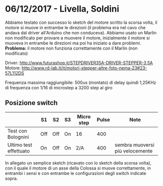 # 06/12/2017 - Livella, Soldini
Abbiamo testato con successo lo sketch del motore scritto la scorsa volta, il motore si muove in entrambe le direzioni (il problema era nel cavo che andava dal driver all'Arduino che non conduceva).
Abbiamo usato un Marlin non modificato per provare a muovere il motore, inizialmente il motore si muoveva in entrambe le direzioni ma poi ha iniziato a dare problemi.
**Problema:** il motore non funziona correttamente con il Marlin (non modificato)

Driver: http://www.futurashop.it/STEPDRIVER35A-DRIVER-STEPPER-3,5A
Motore: http://www.rd-lab.it/it/motori-stepper-altre-foto-nema-23#23-57L112DS

Frequenza massima raggiungibile: 500us (montato) di delay quindi 1,25KHz di frequenza con 1/16 di microstep a 3200 step al giro

## Posizione switch
|  | S1 | S2 | S3 | Micro step | Pulse | Note
|--|----|----|----|------------|-------|-----
Test con Bolognini |  Off | Off | On | 16 | 400
Ultimo test effettuato | On | Off | On |  2/A | 400 | sembra muoversi più velocemente

In allegato un semplice sketch (ricavato con lo sketch della scorsa volta), con il quale il motore di un asse della Colossa si muove correttamente, in entrambi i sensi e con entrambe le configurazioni degli switch indicate sopra.
